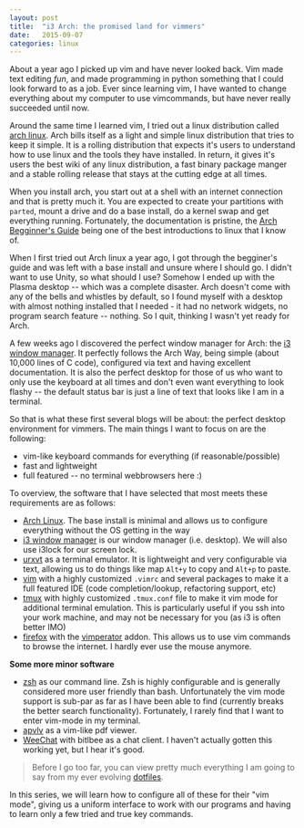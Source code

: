 ```yaml
---
layout: post
title:  "i3 Arch: the promised land for vimmers"
date:   2015-09-07
categories: linux
---
```


About a year ago I picked up vim and have never looked back. Vim made text editing *fun*, and made programming in python something that I could look forward to as a job. Ever since learning vim, I have wanted to change everything about my computer to use vimcommands, but have never really succeeded until now.

Around the same time I learned vim, I tried out a linux distribution called [arch linux](archlinux.org). Arch bills itself as a light and simple linux distribution that tries to keep it simple. It is a rolling distribution that expects it's users to understand how to use linux and the tools they have installed. In return, it gives it's users the best wiki of any linux distribution, a fast binary package manger and a stable rolling release that stays at the cutting edge at all times.

When you install arch, you start out at a shell with an internet connection and that is pretty much it. You are expected to create your partitions with `parted`, mount a drive and do a base install, do a kernel swap and get everything running. Fortunately, the documentation is pristine, the [Arch Begginner's Guide](https://wiki.archlinux.org/index.php/Beginners'_guide) being one of the best introductions to linux that I know of.

When I first tried out Arch linux a year ago, I got through the begginer's guide and was left with a base install and unsure where I should go. I didn't want to use Unity, so what should I use? Somehow I ended up with the Plasma desktop -- which was a complete disaster. Arch doesn't come with any of the bells and whistles by default, so I found myself with a desktop with almost nothing installed that I needed - it had no network widgets, no program search feature -- nothing. So I quit, thinking I wasn't yet ready for Arch.

A few weeks ago I discovered the perfect window manager for Arch: the [i3 window manager](https://i3wm.org/). It perfectly follows the Arch Way, being simple (about 10,000 lines of C code), configured via text and having excellent documentation. It is also the perfect desktop for those of us who want to only use the keyboard at all times and don't even want everything to look flashy -- the default status bar is just a line of text that looks like I am in a terminal.

So that is what these first several blogs will be about: the perfect desktop environment for vimmers. The main things I want to focus on are the following:
- vim-like keyboard commands for everything (if reasonable/possible)
- fast and lightweight
- full featured -- no terminal webbrowsers here :)

To overview, the software that I have selected that most meets these requirements are as follows:
- [Arch Linux](archlinux.org). The base install is minimal and allows us to configure everything without the OS getting in the way
- [i3 window manager](https://i3wm.org/) is our window manager (i.e. desktop). We will also use i3lock for our screen lock.
- [urxvt](https://wiki.archlinux.org/index.php/Rxvt-unicode) as a terminal emulator. It is lightweight and very configurable via text, allowing us to do things like map `Alt+y` to copy and `Alt+p` to paste.
- [vim](https://wiki.archlinux.org/index.php/Vim) with a highly customized `.vimrc` and several packages to make it a full featured IDE (code completion/lookup, refactoring support, etc)
- [tmux](https://wiki.archlinux.org/index.php/Tmux) with highly customized `.tmux.conf` file to make it vim mode for additional terminal emulation. This is particularly useful if you ssh into your work machine, and may not be necessary for you (as i3 is often better IMO)
- [firefox](https://www.mozilla.org/en-US/firefox/desktop/) with the [vimperator](https://addons.mozilla.org/en-us/firefox/addon/vimperator/) addon. This allows us to use vim commands to browse the internet. I hardly ever use the mouse anymore.

**Some more minor software**
- [zsh](https://wiki.archlinux.org/index.php/Zsh) as our command line. Zsh is highly configurable and is generally considered more user friendly than bash. Unfortunately the vim mode support is sub-par as far as I have been able to find (currently breaks the better search functionality). Fortunately, I rarely find that I want to enter vim-mode in my terminal.
- [apvlv](http://naihe2010.github.io/apvlv/) as a vim-like pdf viewer.
- [WeeChat](https://weechat.org/) with bitlbee as a chat client. I haven't actually gotten this working yet, but I hear it's good.

> Before I go too far, you can view pretty much everything I am going to say from my ever evolving [dotfiles](https://github.com/vitiral/dotfiles).

In this series, we will learn how to configure all of these for their "vim mode", giving us a uniform interface to work with our programs and having to learn only a few tried and true key commands.
